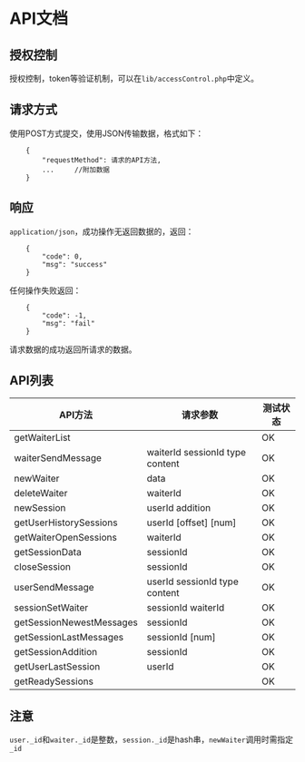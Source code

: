# API文档

## 授权控制

授权控制，token等验证机制，可以在`lib/accessControl.php`中定义。

## 请求方式

使用POST方式提交，使用JSON传输数据，格式如下：

```
    {
        "requestMethod": 请求的API方法,
        ...     //附加数据
    }    
```

## 响应

`application/json`，成功操作无返回数据的，返回：

```
    {
        "code": 0,
        "msg": "success"
    }
```

任何操作失败返回：

```
    {
        "code": -1,
        "msg": "fail"
    }
```

请求数据的成功返回所请求的数据。

## API列表

| API方法  | 请求参数  | 测试状态 |
|---       |---       |--- |
| getWaiterList  |    | OK |
| waiterSendMessage | waiterId sessionId type content | OK |
| newWaiter | data | OK |
| deleteWaiter | waiterId | OK |
| newSession | userId addition| OK |
| getUserHistorySessions | userId [offset] [num] | OK |
| getWaiterOpenSessions | waiterId | OK |
| getSessionData | sessionId | OK |
| closeSession | sessionId | OK |
| userSendMessage | userId sessionId type content | OK |
| sessionSetWaiter | sessionId waiterId | OK |
| getSessionNewestMessages | sessionId | OK |
| getSessionLastMessages | sessionId [num] | OK |
| getSessionAddition | sessionId | OK |
| getUserLastSession | userId | OK |
| getReadySessions | | OK |

## 注意

`user._id`和`waiter._id`是整数，`session._id`是hash串，`newWaiter`调用时需指定`_id`
